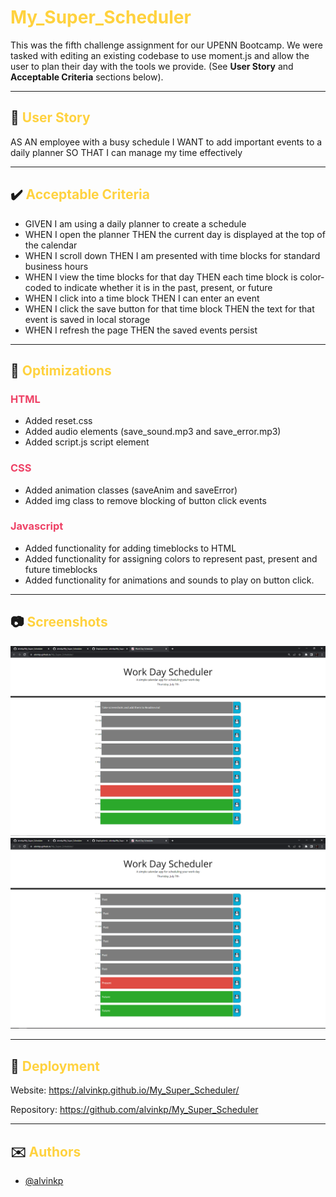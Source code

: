 # <span style="color:#FFD23F">My_Super_Scheduler</span>

This was the fifth challenge assignment for our UPENN Bootcamp. We were tasked with editing an existing codebase to use moment.js and allow the user to plan their day with the tools we provide. (See **User Story** and **Acceptable Criteria** sections below).

---

## 📕 <span style="color:#FFD23F">User Story</span> 

AS AN employee with a busy schedule I WANT to add important events to a daily planner SO THAT I can manage my time effectively

---

## ✔️ <span style="color:#FFD23F">Acceptable Criteria</span> 

- GIVEN I am using a daily planner to create a schedule
- WHEN I open the planner THEN the current day is displayed at the top of the calendar
- WHEN I scroll down THEN I am presented with time blocks for standard business hours
- WHEN I view the time blocks for that day THEN each time block is color-coded to indicate whether it is in the past, present, or future
- WHEN I click into a time block THEN I can enter an event
- WHEN I click the save button for that time block THEN the text for that event is saved in local storage
- WHEN I refresh the page THEN the saved events persist

---

## 🔧 <span style="color:#FFD23F">Optimizations</span> 

### <span style="color:#EE4266">HTML</span>
- Added reset.css
- Added audio elements (save_sound.mp3 and save_error.mp3)
- Added script.js script element

### <span style="color:#EE4266">CSS</span>
- Added animation classes (saveAnim and saveError)
- Added img class to remove blocking of button click events

### <span style="color:#EE4266">Javascript</span>
- Added functionality for adding timeblocks to HTML
- Added functionality for assigning colors to represent past, present and future timeblocks
- Added functionality for animations and sounds to play on button click.

---

## 📷 <span style="color:#FFD23F">Screenshots</span> 

![Completed Challenge05 Functionality Example 1](./assets/images/Challenge05_shot01.PNG)
![Completed Challenge05 Functionality Example 2](./assets/images/Challenge05_shot02.PNG)

---

## 🎯 <span style="color:#FFD23F">Deployment</span>

Website: https://alvinkp.github.io/My_Super_Scheduler/

Repository: https://github.com/alvinkp/My_Super_Scheduler

---

## ✉️ <span style="color:#FFD23F">Authors</span> 

- [@alvinkp](https://www.github.com/alvinkp)

